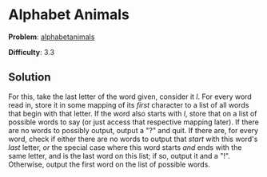 # Alphabet Animals

**Problem**: [alphabetanimals](https://open.kattis.com/problems/alphabetanimals)

**Difficulty**: 3.3

## Solution

For this, take the last letter of the word given, consider it *l*. For every word read in, store it in some mapping of its *first* character to a list of all words that begin with that letter. If the word also starts with *l*, store that on a list of possible words to say (or just access that respective mapping later). If there are no words to possibly output, output a "?" and quit. If there are, for every word, check if either there are no words to output that *start* with this word's *last* letter, *or* the special case where this word starts *and* ends with the same letter, and is the last word on this list; if so, output it and a "!". Otherwise, output the first word on the list of possible words.
